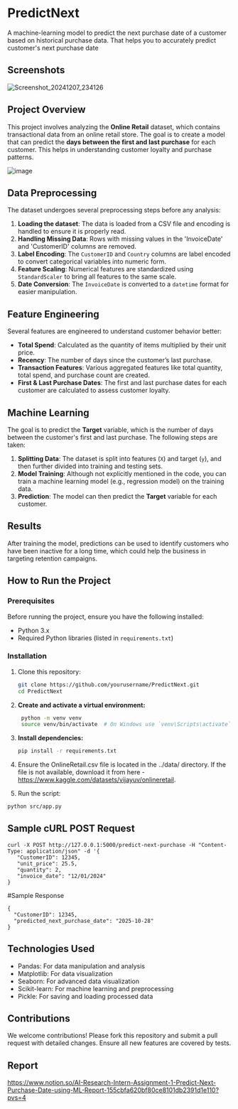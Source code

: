 # PredictNext
A machine-learning model to predict the next purchase date of a customer based on historical purchase data. That helps you to accurately predict customer's next purchase date

## Screenshots 
![Screenshot_20241207_234126](https://github.com/user-attachments/assets/a2a6cb18-a324-4e59-a434-8fe99b02eb58)

## Project Overview

This project involves analyzing the **Online Retail** dataset, which contains transactional data from an online retail store. The goal is to create a model that can predict the **days between the first and last purchase** for each customer. This helps in understanding customer loyalty and purchase patterns.

![image](https://github.com/user-attachments/assets/45d19df9-4cf3-4f27-8520-83f08c9e7ad6)


## Data Preprocessing

The dataset undergoes several preprocessing steps before any analysis:

1. **Loading the dataset**: The data is loaded from a CSV file and encoding is handled to ensure it is properly read.
2. **Handling Missing Data**: Rows with missing values in the 'InvoiceDate' and 'CustomerID' columns are removed.
3. **Label Encoding**: The `CustomerID` and `Country` columns are label encoded to convert categorical variables into numeric form.
4. **Feature Scaling**: Numerical features are standardized using `StandardScaler` to bring all features to the same scale.
5. **Date Conversion**: The `InvoiceDate` is converted to a `datetime` format for easier manipulation.

## Feature Engineering

Several features are engineered to understand customer behavior better:

- **Total Spend**: Calculated as the quantity of items multiplied by their unit price.
- **Recency**: The number of days since the customer’s last purchase.
- **Transaction Features**: Various aggregated features like total quantity, total spend, and purchase count are created.
- **First & Last Purchase Dates**: The first and last purchase dates for each customer are calculated to assess customer loyalty.

## Machine Learning

The goal is to predict the **Target** variable, which is the number of days between the customer's first and last purchase. The following steps are taken:

1. **Splitting Data**: The dataset is split into features (`X`) and target (`y`), and then further divided into training and testing sets.
2. **Model Training**: Although not explicitly mentioned in the code, you can train a machine learning model (e.g., regression model) on the training data.
3. **Prediction**: The model can then predict the **Target** variable for each customer.

## Results

After training the model, predictions can be used to identify customers who have been inactive for a long time, which could help the business in targeting retention campaigns.

## How to Run the Project

### Prerequisites

Before running the project, ensure you have the following installed:

- Python 3.x
- Required Python libraries (listed in `requirements.txt`)

### Installation

1. Clone this repository:
   ```bash
   git clone https://github.com/yourusername/PredictNext.git
   cd PredictNext
2. **Create and activate a virtual environment:**  
   ```bash
    python -m venv venv  
    source venv/bin/activate  # On Windows use `venv\Scripts\activate`
   ```
3. **Install dependencies:**  
   ```bash
   pip install -r requirements.txt  
   ```
4. Ensure the OnlineRetail.csv file is located in the ../data/ directory. If the file is not available, download it from here - https://www.kaggle.com/datasets/vijayuv/onlineretail.

5. Run the script:

```bash
python src/app.py
```

## Sample cURL POST Request
```
curl -X POST http://127.0.0.1:5000/predict-next-purchase -H "Content-Type: application/json" -d '{
   "CustomerID": 12345,
   "unit_price": 25.5,
   "quantity": 2,
   "invoice_date": "12/01/2024"
}
```
#Sample Response
```
{
  "CustomerID": 12345,
  "predicted_next_purchase_date": "2025-10-28"
}

```

## Technologies Used
- Pandas: For data manipulation and analysis
- Matplotlib: For data visualization
- Seaborn: For advanced data visualization
- Scikit-learn: For machine learning and preprocessing
- Pickle: For saving and loading processed data

## Contributions 
We welcome contributions! Please fork this repository and submit a pull request with detailed changes. Ensure all new features are covered by tests.

## Report
https://www.notion.so/AI-Research-Intern-Assignment-1-Predict-Next-Purchase-Date-using-ML-Report-155cbfa620bf80ce8101db2391d1e110?pvs=4




